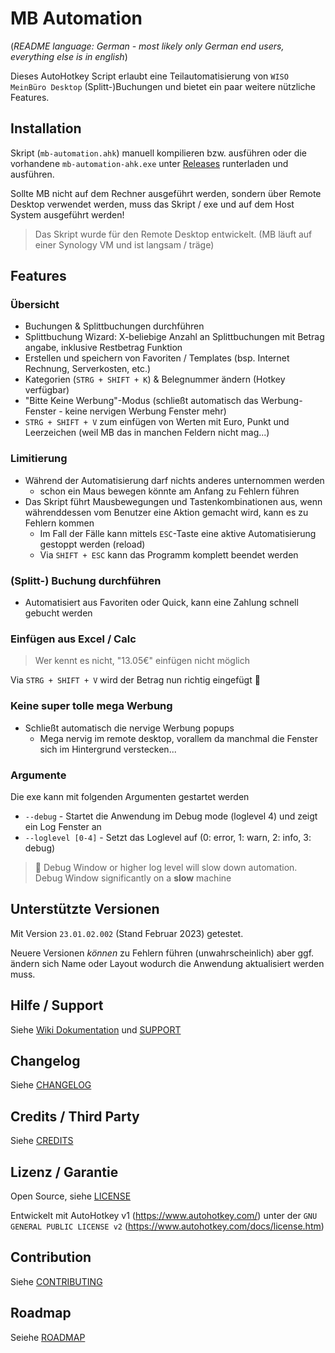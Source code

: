 # MB Automation
(_README language: German - most likely only German end users, everything else is in english_)

Dieses AutoHotkey Script erlaubt eine Teilautomatisierung von `WISO MeinBüro Desktop` (Splitt-)Buchungen und bietet ein paar weitere nützliche Features.

## Installation

Skript (`mb-automation.ahk`) manuell kompilieren bzw. ausführen oder die vorhandene `mb-automation-ahk.exe` unter [Releases](/releases) runterladen und ausführen.

Sollte MB nicht auf dem Rechner ausgeführt werden, sondern über Remote Desktop verwendet werden, muss das Skript / exe und auf dem Host System ausgeführt werden!

> Das Skript wurde für den Remote Desktop entwickelt. (MB läuft auf einer Synology VM und ist langsam / träge)

## Features

### Übersicht

* Buchungen & Splittbuchungen durchführen
* Splittbuchung Wizard: X-beliebige Anzahl an Splittbuchungen mit Betrag angabe, inklusive Restbetrag Funktion
* Erstellen und speichern von Favoriten / Templates (bsp. Internet Rechnung, Serverkosten, etc.)
* Kategorien (`STRG + SHIFT + K`) & Belegnummer ändern (Hotkey verfügbar)
* "Bitte Keine Werbung"-Modus (schließt automatisch das Werbung-Fenster - keine nervigen Werbung Fenster mehr)
* `STRG + SHIFT + V` zum einfügen von Werten mit Euro, Punkt und Leerzeichen (weil MB das in manchen Feldern nicht mag...)

### Limitierung

* Während der Automatisierung darf nichts anderes unternommen werden
  * schon ein Maus bewegen könnte am Anfang zu Fehlern führen 
* Das Skript führt Mausbewegungen und Tastenkombinationen aus, wenn währenddessen vom Benutzer eine Aktion gemacht wird, kann es zu Fehlern kommen
    * Im Fall der Fälle kann mittels `ESC`-Taste eine aktive Automatisierung gestoppt werden (reload)
    * Via `SHIFT + ESC` kann das Programm komplett beendet werden

### (Splitt-) Buchung durchführen
* Automatisiert aus Favoriten oder Quick, kann eine Zahlung schnell gebucht werden

### Einfügen aus Excel / Calc
> Wer kennt es nicht, "13.05€" einfügen nicht möglich

Via `STRG + SHIFT + V` wird der Betrag nun richtig eingefügt 🥳

### Keine super tolle mega Werbung
* Schließt automatisch die nervige Werbung popups
  * Mega nervig im remote desktop, vorallem da manchmal die Fenster sich im Hintergrund verstecken...

### Argumente

Die exe kann mit folgenden Argumenten gestartet werden

- `--debug` - Startet die Anwendung im Debug mode (loglevel 4) und zeigt ein Log Fenster an
- `--loglevel [0-4]` - Setzt das Loglevel auf (0: error, 1: warn, 2: info, 3: debug)
> 🚩 Debug Window  or higher log level will slow down automation. Debug Window significantly on a **slow** machine

## Unterstützte Versionen

Mit Version `23.01.02.002` (Stand Februar 2023) getestet.

Neuere Versionen *können* zu Fehlern führen (unwahrscheinlich) aber ggf. ändern sich Name oder Layout wodurch die Anwendung aktualisiert werden muss.
 
## Hilfe / Support

Siehe [Wiki Dokumentation](https://github.com/DolphBit/mb-automation-ahk/wiki) und [SUPPORT](/SUPPORT.md)

## Changelog

Siehe [CHANGELOG](/CHANGELOG.md)

## Credits / Third Party

Siehe [CREDITS](/CREDITS.md)

## Lizenz / Garantie

Open Source, siehe [LICENSE](/LICENSE)

Entwickelt mit AutoHotkey v1 (https://www.autohotkey.com/) unter der `GNU GENERAL PUBLIC LICENSE v2` (https://www.autohotkey.com/docs/license.htm)

## Contribution

Siehe [CONTRIBUTING](/CONTRIBUTING.md)

## Roadmap

Seiehe [ROADMAP](/ROADMAP.md)
